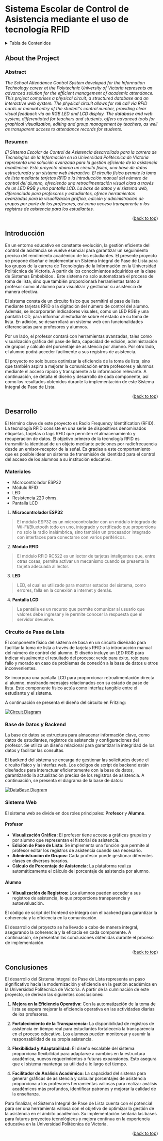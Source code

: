 <a name="readme-top"></a>

# Sistema Escolar de Control de Asistencia mediante el uso de tecnología RFID

<!-- TABLE OF CONTENTS -->
<details>
    <summary>Tabla de Contenidos</summary>
    <ol>
        <li>
            <a href="#about-the-project">About The Project</a>
            <ul>
                <li>
                    <a href="#abstract">Abstract</a>
                </li>
                <li>
                    <a href="#resumen">Resumen</a>
                </li>
            </ul>
        </li>
        <li>
            <a href="#introducción">Introducción</a>
        </li>
        <li>
            <a href="#desarrollo">Desarrollo</a>
            <ul>
                <li>
                    <a href="#materiales">Materiales</a>
                </li>
                <li>
                    <a href="#circuito-de-pase-de-lista">Circuito de Pase de Lista</a>
                </li>
                <li>
                    <a href="#base-de-datos-y-backend">Base de Datos y Backend</a>
                </li>
                <li>
                    <a href="#sistema-web">Sistema Web</a>
                </li>
            </ul>
        </li>
        <li><a href="#conclusiones">Conclusiones</a></li>
    </ol>
</details>




## About the Project

### Abstract

*The School Attendance Control System developed for the Information Technology career at the Polytechnic University of Victoria represents an advanced solution for the efficient management of academic attendance. This project comprises a physical circuit, a structured database and an interactive web system. The physical circuit allows for roll call via RFID cards or manual entry of the student's control number, providing clear visual feedback via an RGB LED and LCD display. The database and web system, differentiated for teachers and students, offers advanced tools for graphical visualization, editing and group management by teachers, as well as transparent access to attendance records for students.*


### Resumen

*El Sistema Escolar de Control de Asistencia desarrollado para la carrera de Tecnologías de la Información en la Universidad Politécnica de Victoria representa una solución avanzada para la gestión eficiente de la asistencia académica. Este proyecto abarca un circuito físico, una base de datos estructurada y un sistema web interactivo. El circuito físico permite la toma de lista mediante tarjetas RFID o la introducción manual del número de control del alumno, ofreciendo una retroalimentación visual clara a través de un LED RGB y una pantalla LCD. La base de datos y el sistema web, diferenciado para profesores y estudiantes, ofrece herramientas avanzadas para la visualización gráfica, edición y administración de grupos por parte de los profesores, así como acceso transparente a los registros de asistencia para los estudiantes.*


<p align="right">(<a href="#readme-top">back to top</a>)</p>


## Introducción

En un entorno educativo en constante evolución, la gestión eficiente del control de asistencia se vuelve esencial para garantizar un seguimiento preciso del rendimiento académico de los estudiantes. El presente proyecto se propone diseñar e implementar un Sistema Integral de Pase de Lista para los grupos de la carrera de Tecnologías de la Información en la Universidad Politécnica de Victoria. A partir de los conocimientos adquiridos en la clase de Sistemas Embebidos . Este sistema no solo automatizará el proceso de toma de lista, sino que también proporcionará herramientas tanto al profesor como al alumno para visualizar y gestionar su asistencia de manera efectiva.

El sistema consta de un circuito físico que permitirá el pase de lista mediante tarjetas RFID o la digitación del número de control del alumno. Además, se incorporarán indicadores visuales, como un LED RGB y una pantalla LCD, para informar al estudiante sobre el estado de su toma de lista. En adición, se desarrollará un sistema web con funcionalidades diferenciadas para profesores y alumnos.

Por un lado, el profesor contará con herramientas avanzadas, tales como visualización gráfica del pase de lista, capacidad de edición, administración de grupos y cálculo del porcentaje de asistencia por alumno. Por otro lado, el alumno podrá acceder fácilmente a sus registros de asistencia.

El proyecto no solo busca optimizar la eficiencia de la toma de lista, sino que también aspira a mejorar la comunicación entre profesores y alumnos mediante el acceso rápido y transparente a la información relevante. A continuación, se detalla el diseño y desarrollo de cada componente, así como los resultados obtenidos durante la implementación de este Sistema Integral de Pase de Lista.


<p align="right">(<a href="#readme-top">back to top</a>)</p>


## Desarrollo

El término clave de este proyecto es Radio Frequency Identification (RFID). La tecnología  RFID consiste en una serie de dispositivos denominados etiquetas, tarjetas o tags RFID que permiten el almacenamiento y recuperación de datos. El objetivo primero de la tecnología RFID es transmitir la identidad de un objeto mediante peticiones por radiofrecuencia desde un emisor-receptor de la señal. Es gracias a este comportamiento que es posible idear un sistema de transmisión de identidad para el control del acceso de los alumnos a su institución educativa.

### Materiales

- Microcontrolador ESP32
- Módulo RFID
- LED
- Resistencia 220 ohms.
- Pantalla LCD

1. **Microcontrolador ESP32**

> El módulo ESP32 es un microcontrolador con un módulo integrado de Wi-Fi/Bluetooth todo en uno, integrado y certificado que proporciona no solo la radio inalámbrica, sino también un procesador integrado con interfaces para conectarse con varios periféricos.

2. **Módulo RFID**

> El módulo RFID RC522 es un lector de tarjetas inteligentes que, entre otras cosas, permite activar un mecanismo cuando se presenta la tarjeta adecuada al lector.

3. **LED**

> LED, el cual es utilizado para mostrar estados del sistema, como errores, falla en la conexión a internet y demás.

4. **Pantalla LCD**

> La pantalla es un recurso que permite comunicar al usuario que valores debe ingresar y le permite conocer la respuesta que el servidor devuelve.


### Circuito de Pase de Lista

El componente físico del sistema se basa en un circuito diseñado para facilitar la toma de lista a través de tarjetas RFID o la introducción manual del número de control del alumno. El diseño incluye un LED RGB para indicar visualmente el resultado del proceso: verde para éxito, rojo para fallo y morado en caso de problemas de conexión a la base de datos u otros inconvenientes.

Se incorpora una pantalla LCD para proporcionar retroalimentación directa al alumno, mostrando mensajes relacionados con su estado de pase de lista. Este componente físico actúa como interfaz tangible entre el estudiante y el sistema.

A continuación se presenta el diseño del circuito en Fritzing:

[![Circuit Diagram][circuit-diagram]](./images/PROYECTO.png)

### Base de Datos y Backend

La base de datos se estructura para almacenar información clave, como datos de estudiantes, registros de asistencia y configuraciones del profesor. Se utiliza un diseño relacional para garantizar la integridad de los datos y facilitar las consultas.

El backend del sistema se encarga de gestionar las solicitudes desde el circuito físico y la interfaz web. Los códigos de script de backend están diseñados para interactuar eficientemente con la base de datos, garantizando la actualización precisa de los registros de asistencia. A continuación, se presenta el diagrama de la base de datos:

[![DataBase Diagram][db-diagram]](./images/assistance.png)

### Sistema Web

El sistema web se divide en dos roles principales: **Profesor** y **Alumno**.

#### Profesor

- **Visualización Gráfica:** El profesor tiene acceso a gráficas grupales y por alumno que representan el historial de asistencia.
- **Edición de Pase de Lista:** Se implementa una función que permite al profesor editar los registros de asistencia cuando sea necesario.
- **Administración de Grupos:** Cada profesor puede gestionar diferentes clases en diversos horarios.
- **Cálculo de Porcentaje de Asistencia:** La plataforma realiza automáticamente el cálculo del porcentaje de asistencia por alumno.

#### Alumno

- **Visualización de Registros:** Los alumnos pueden acceder a sus registros de asistencia, lo que proporciona transparencia y autoevaluación.

El código de script del frontend se integra con el backend para garantizar la coherencia y la eficiencia en la comunicación.

El desarrollo del proyecto se ha llevado a cabo de manera integral, asegurando la coherencia y la eficacia en cada componente. A continuación, se presentan las conclusiones obtenidas durante el proceso de implementación.


<p align="right">(<a href="#readme-top">back to top</a>)</p>


## Conclusiones

El desarrollo del Sistema Integral de Pase de Lista representa un paso significativo hacia la modernización y eficiencia en la gestión académica en la Universidad Politécnica de Victoria. A partir de la culminación de este proyecto, se derivan las siguientes conclusiones:

1. **Mejora en la Eficiencia Operativa:** Con la automatización de la toma de lista se espera mejorar la eficiencia operativa en las actividades diarias de los profesores.

2. **Fortalecimiento de la Transparencia:** La disponibilidad de registros de asistencia en tiempo real para estudiantes fortalecería la transparencia en el proceso educativo. Los alumnos pueden monitorear y asumir la responsabilidad de su propia asistencia.

3. **Flexibilidad y Adaptabilidad:** El diseño escalable del sistema proporciona flexibilidad para adaptarse a cambios en la estructura académica, nuevos requerimientos o futuras expansiones. Esto asegura que el sistema mantenga su utilidad a lo largo del tiempo.

4. **Facilitador de Análisis Académico:** La capacidad del sistema para generar gráficas de asistencia y calcular porcentajes de asistencia proporciona a los profesores herramientas valiosas para realizar análisis académicos más profundos, identificar patrones y mejorar la calidad de la enseñanza.

Para finalizar, el Sistema Integral de Pase de Lista cuenta con el potencial para ser una herramienta valiosa con el objetivo de optimizar la gestión de la asistencia en el ámbito académico. Su implementación sentaría las bases para futuros proyectos tecnológicos y mejora continua en la experiencia educativa en la Universidad Politécnica de Victoria.


<p align="right">(<a href="#readme-top">back to top</a>)</p>




<!-- MARKDOWN LINKS & IMAGES -->
[db-diagram]: images/assistance.png
[circuit-diagram]: images/PROYECTO.png